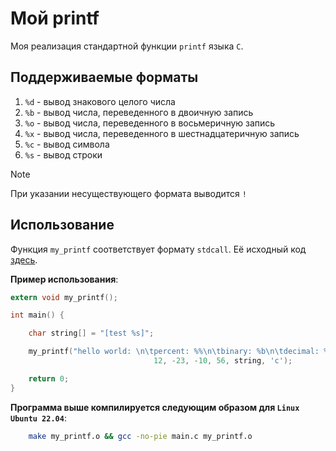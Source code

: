 # Мой printf

Моя реализация стандартной функции `printf` языка `C`.

## Поддерживаемые форматы

1) `%d` - вывод знакового целого числа
2) `%b` - вывод числа, переведенного в двоичную запись
3) `%o` - вывод числа, переведенного в восьмеричную запись
4) `%x` - вывод числа, переведенного в шестнадцатеричную запись
5) `%c` - вывод символа
6) `%s` - вывод строки

> [!NOTE]
> При указании несуществующего формата выводится `!`

## Использование

Функция `my_printf` соответствует формату `stdcall`. Её исходный код [здесь](my_printf.s).

**Пример использования**:
```C
extern void my_printf();

int main() {

    char string[] = "[test %s]";

    my_printf("hello world: \n\tpercent: %%\n\tbinary: %b\n\tdecimal: %d\n\toctal: %o\n\thexidecimal: %x\n\tstring: %s\n\tcharacter: %c\n",
                                12, -23, -10, 56, string, 'c');

    return 0;
}
```

**Программа выше компилируется следующим образом для `Linux Ubuntu 22.04`**:
```bash
    make my_printf.o && gcc -no-pie main.c my_printf.o
```

